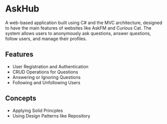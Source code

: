 # AskHub

A web-based application built using C# and the MVC architecture, designed to have the main features of websites like AskFM and Curious Cat. The system allows users to anonymously ask questions, answer questions, follow users, and manage their profiles.

## Features

- User Registration and Authentication
- CRUD Operations for Questions
- Answering or Ignoring Questions
- Following and Unfollowing Users

## Concepts

- Applying Solid Princples
- Using Design Patterns like Repository


